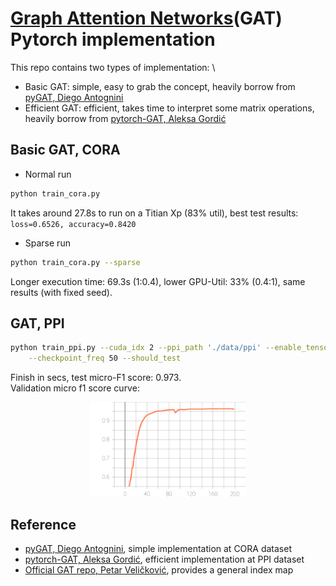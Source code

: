 # [Graph Attention Networks](https://arxiv.org/abs/1710.10903)(GAT) Pytorch implementation
This repo contains two types of implementation: \
* Basic GAT: simple, easy to grab the concept, heavily borrow from [pyGAT, Diego Antognini](https://github.com/Diego999/pyGAT)
* Efficient GAT: efficient, takes time to interpret some matrix operations, heavily borrow from [pytorch-GAT, Aleksa Gordić](https://github.com/gordicaleksa/pytorch-GAT)


## Basic GAT, CORA
* Normal run
```bash
python train_cora.py
```
It takes around 27.8s to run on a Titian Xp (83% util), best test results: ```loss=0.6526, accuracy=0.8420```

* Sparse run
```bash
python train_cora.py --sparse
```
Longer execution time: 69.3s (1:0.4), lower GPU-Util: 33% (0.4:1), same results (with fixed seed).


## GAT, PPI
```bash
python train_ppi.py --cuda_idx 2 --ppi_path './data/ppi' --enable_tensorboard \
    --checkpoint_freq 50 --should_test
```
Finish in secs, test micro-F1 score: 0.973. \
Validation micro f1 score curve:
<p align="center">
<img src="val_micro_f1.svg" width="250">
</p>


## Reference
* [pyGAT, Diego Antognini](https://github.com/Diego999/pyGAT), simple implementation at CORA dataset
* [pytorch-GAT, Aleksa Gordić](https://github.com/gordicaleksa/pytorch-GAT), efficient implementation at PPI dataset
* [Official GAT repo, Petar Veličković](https://github.com/PetarV-/GAT), provides a general index map